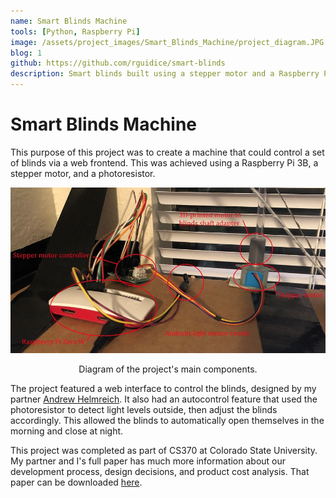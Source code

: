 ```yaml
---
name: Smart Blinds Machine
tools: [Python, Raspberry Pi]
image: /assets/project_images/Smart_Blinds_Machine/project_diagram.JPG
blog: 1
github: https://github.com/rguidice/smart-blinds
description: Smart blinds built using a stepper motor and a Raspberry Pi.
---
```

# Smart Blinds Machine

This purpose of this project was to create a machine that could control a set of blinds via a web frontend. This was achieved using a Raspberry Pi 3B, a stepper motor, and a photoresistor.

<p align="center">
	<img src="/assets/project_images/Smart_Blinds_Machine/project_diagram.JPG">
	<center> Diagram of the project's main components. </center>
</p>

The project featured a web interface to control the blinds, designed by my partner [Andrew Helmreich](https://www.linkedin.com/in/andrewhelmreich/). It also had an autocontrol feature that used the photoresistor to detect light levels outside, then adjust the blinds accordingly. This allowed the blinds to automatically open themselves in the morning and close at night.

This project was completed as part of CS370 at Colorado State University. My partner and I's full paper has much more information about our development process, design decisions, and product cost analysis. That paper can be downloaded <a href="/assets/project_images/Smart_Blinds_Machine/report.pdf" download>here</a>.